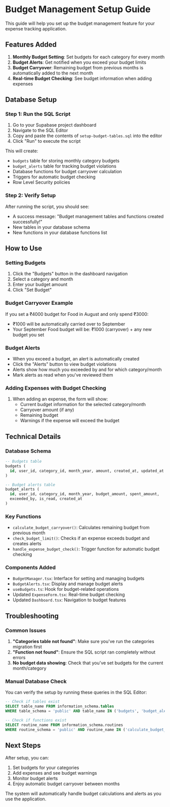 # Budget Management Setup Guide

This guide will help you set up the budget management feature for your expense tracking application.

## Features Added

1. **Monthly Budget Setting**: Set budgets for each category for every month
2. **Budget Alerts**: Get notified when you exceed your budget limits
3. **Budget Carryover**: Remaining budget from previous months is automatically added to the next month
4. **Real-time Budget Checking**: See budget information when adding expenses

## Database Setup

### Step 1: Run the SQL Script

1. Go to your Supabase project dashboard
2. Navigate to the SQL Editor
3. Copy and paste the contents of `setup-budget-tables.sql` into the editor
4. Click "Run" to execute the script

This will create:
- `budgets` table for storing monthly category budgets
- `budget_alerts` table for tracking budget violations
- Database functions for budget carryover calculation
- Triggers for automatic budget checking
- Row Level Security policies

### Step 2: Verify Setup

After running the script, you should see:
- A success message: "Budget management tables and functions created successfully!"
- New tables in your database schema
- New functions in your database functions list

## How to Use

### Setting Budgets

1. Click the "Budgets" button in the dashboard navigation
2. Select a category and month
3. Enter your budget amount
4. Click "Set Budget"

### Budget Carryover Example

If you set a ₹4000 budget for Food in August and only spend ₹3000:
- ₹1000 will be automatically carried over to September
- Your September Food budget will be: ₹1000 (carryover) + any new budget you set

### Budget Alerts

- When you exceed a budget, an alert is automatically created
- Click the "Alerts" button to view budget violations
- Alerts show how much you exceeded by and for which category/month
- Mark alerts as read when you've reviewed them

### Adding Expenses with Budget Checking

1. When adding an expense, the form will show:
   - Current budget information for the selected category/month
   - Carryover amount (if any)
   - Remaining budget
   - Warnings if the expense will exceed the budget

## Technical Details

### Database Schema

```sql
-- Budgets table
budgets (
  id, user_id, category_id, month_year, amount, created_at, updated_at
)

-- Budget alerts table  
budget_alerts (
  id, user_id, category_id, month_year, budget_amount, spent_amount, 
  exceeded_by, is_read, created_at
)
```

### Key Functions

- `calculate_budget_carryover()`: Calculates remaining budget from previous month
- `check_budget_limit()`: Checks if an expense exceeds budget and creates alerts
- `handle_expense_budget_check()`: Trigger function for automatic budget checking

### Components Added

- `BudgetManager.tsx`: Interface for setting and managing budgets
- `BudgetAlerts.tsx`: Display and manage budget alerts
- `useBudgets.ts`: Hook for budget-related operations
- Updated `ExpenseForm.tsx`: Real-time budget checking
- Updated `Dashboard.tsx`: Navigation to budget features

## Troubleshooting

### Common Issues

1. **"Categories table not found"**: Make sure you've run the categories migration first
2. **"Function not found"**: Ensure the SQL script ran completely without errors
3. **No budget data showing**: Check that you've set budgets for the current month/category

### Manual Database Check

You can verify the setup by running these queries in the SQL Editor:

```sql
-- Check if tables exist
SELECT table_name FROM information_schema.tables 
WHERE table_schema = 'public' AND table_name IN ('budgets', 'budget_alerts');

-- Check if functions exist
SELECT routine_name FROM information_schema.routines 
WHERE routine_schema = 'public' AND routine_name IN ('calculate_budget_carryover', 'check_budget_limit');
```

## Next Steps

After setup, you can:
1. Set budgets for your categories
2. Add expenses and see budget warnings
3. Monitor budget alerts
4. Enjoy automatic budget carryover between months

The system will automatically handle budget calculations and alerts as you use the application.
